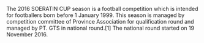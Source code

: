 The 2016 SOERATIN CUP season is a football competition which is intended for footballers born before 1 January 1999. This season is managed by competition committee of Province Association for qualification round and managed by PT. GTS in national round.[1] The national round started on 19 November 2016.
